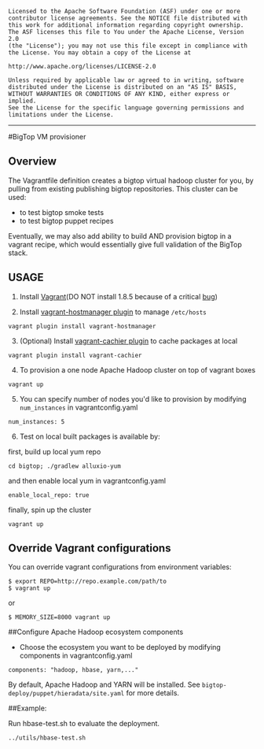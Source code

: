     Licensed to the Apache Software Foundation (ASF) under one or more
    contributor license agreements. See the NOTICE file distributed with
    this work for additional information regarding copyright ownership.
    The ASF licenses this file to You under the Apache License, Version 2.0
    (the "License"); you may not use this file except in compliance with
    the License. You may obtain a copy of the License at

    http://www.apache.org/licenses/LICENSE-2.0

    Unless required by applicable law or agreed to in writing, software
    distributed under the License is distributed on an "AS IS" BASIS,
    WITHOUT WARRANTIES OR CONDITIONS OF ANY KIND, either express or implied.
    See the License for the specific language governing permissions and
    limitations under the License.

------------------------------------------------------------------------------------------------------------------------------------------------------

#BigTop VM provisioner

## Overview

The Vagrantfile definition creates a bigtop virtual hadoop cluster for you, by pulling from existing publishing bigtop repositories.
This cluster can be used:

- to test bigtop smoke tests
- to test bigtop puppet recipes

Eventually, we may also add ability to build AND provision bigtop in a vagrant recipe, which would essentially
give full validation of the BigTop stack.

## USAGE

1) Install [Vagrant](https://www.vagrantup.com/downloads.html)(DO NOT install 1.8.5 because of a critical [bug](https://github.com/mitchellh/vagrant/issues/7631))

2) Install [vagrant-hostmanager plugin](https://github.com/smdahlen/vagrant-hostmanager) to manage `/etc/hosts`

```
vagrant plugin install vagrant-hostmanager
```

3) (Optional) Install [vagrant-cachier plugin](https://github.com/fgrehm/vagrant-cachier) to cache packages at local

```
vagrant plugin install vagrant-cachier
```

4) To provision a one node Apache Hadoop cluster on top of vagrant boxes

```
vagrant up
```

5) You can specify number of nodes you'd like to provision by modifying `num_instances` in vagrantconfig.yaml

```
num_instances: 5
```

6) Test on local built packages is available by:

first, build up local yum repo

```
cd bigtop; ./gradlew alluxio-yum
```

and then enable local yum in vagrantconfig.yaml

```
enable_local_repo: true
```

finally, spin up the cluster
```
vagrant up
```

## Override Vagrant configurations
You can override vagrant configurations from environment variables:
```
$ export REPO=http://repo.example.com/path/to
$ vagrant up
```

or

```
$ MEMORY_SIZE=8000 vagrant up
```
 
##Configure Apache Hadoop ecosystem components
* Choose the ecosystem you want to be deployed by modifying components in vagrantconfig.yaml

```
components: "hadoop, hbase, yarn,..."
```

By default, Apache Hadoop and YARN will be installed.
See `bigtop-deploy/puppet/hieradata/site.yaml` for more details.

##Example:

Run hbase-test.sh to evaluate the deployment.

```
../utils/hbase-test.sh
```
